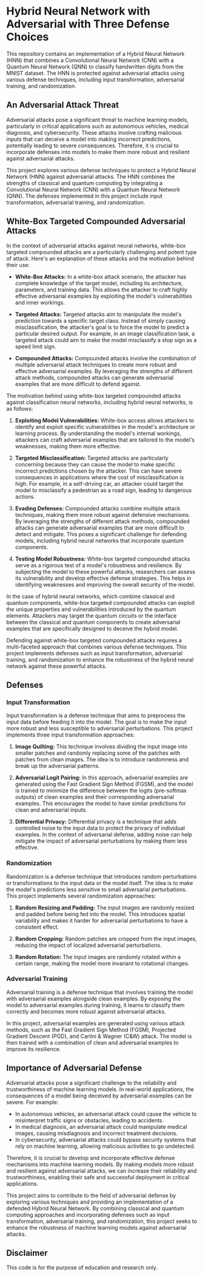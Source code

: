 # Hybrid Neural Network with Adversarial with Three Defense Choices

This repository contains an implementation of a Hybrid Neural Network (HNN) that combines a Convolutional Neural Network (CNN) with a Quantum Neural Network (QNN) to classify handwritten digits from the MNIST dataset. The HNN is protected against adversarial attacks using various defense techniques, including input transformation, adversarial training, and randomization.

## An Adversarial Attack Threat
Adversarial attacks pose a significant threat to machine learning models, particularly in critical applications such as autonomous vehicles, medical diagnosis, and cybersecurity. These attacks involve crafting malicious inputs that can deceive a model into making incorrect predictions, potentially leading to severe consequences. Therefore, it is crucial to incorporate defenses into models to make them more robust and resilient against adversarial attacks.

This project explores various defense techniques to protect a Hybrid Neural Network (HNN) against adversarial attacks. The HNN combines the strengths of classical and quantum computing by integrating a Convolutional Neural Network (CNN) with a Quantum Neural Network (QNN). The defenses implemented in this project include input transformation, adversarial training, and randomization.

## White-Box Targeted Compounded Adversarial Attacks
In the context of adversarial attacks against neural networks, white-box targeted compounded attacks are a particularly challenging and potent type of attack. Here's an explanation of these attacks and the motivation behind their use:

- **White-Box Attacks:** In a white-box attack scenario, the attacker has complete knowledge of the target model, including its architecture, parameters, and training data. This allows the attacker to craft highly effective adversarial examples by exploiting the model's vulnerabilities and inner workings.

- **Targeted Attacks:** Targeted attacks aim to manipulate the model's prediction towards a specific target class. Instead of simply causing misclassification, the attacker's goal is to force the model to predict a particular desired output. For example, in an image classification task, a targeted attack could aim to make the model misclassify a stop sign as a speed limit sign.

- **Compounded Attacks:** Compounded attacks involve the combination of multiple adversarial attack techniques to create more robust and effective adversarial examples. By leveraging the strengths of different attack methods, compounded attacks can generate adversarial examples that are more difficult to defend against.

The motivation behind using white-box targeted compounded attacks against classification neural networks, including hybrid neural networks, is as follows:

1. **Exploiting Model Vulnerabilities:** White-box access allows attackers to identify and exploit specific vulnerabilities in the model's architecture or learning process. By understanding the model's internal workings, attackers can craft adversarial examples that are tailored to the model's weaknesses, making them more effective.

2. **Targeted Misclassification:** Targeted attacks are particularly concerning because they can cause the model to make specific incorrect predictions chosen by the attacker. This can have severe consequences in applications where the cost of misclassification is high. For example, in a self-driving car, an attacker could target the model to misclassify a pedestrian as a road sign, leading to dangerous actions.

3. **Evading Defenses:** Compounded attacks combine multiple attack techniques, making them more robust against defensive mechanisms. By leveraging the strengths of different attack methods, compounded attacks can generate adversarial examples that are more difficult to detect and mitigate. This poses a significant challenge for defending models, including hybrid neural networks that incorporate quantum components.

4. **Testing Model Robustness:** White-box targeted compounded attacks serve as a rigorous test of a model's robustness and resilience. By subjecting the model to these powerful attacks, researchers can assess its vulnerability and develop effective defense strategies. This helps in identifying weaknesses and improving the overall security of the model.

In the case of hybrid neural networks, which combine classical and quantum components, white-box targeted compounded attacks can exploit the unique properties and vulnerabilities introduced by the quantum elements. Attackers may target the quantum circuits or the interface between the classical and quantum components to create adversarial examples that are specifically designed to deceive the hybrid model.

Defending against white-box targeted compounded attacks requires a multi-faceted approach that combines various defense techniques. This project implements defenses such as input transformation, adversarial training, and randomization to enhance the robustness of the hybrid neural network against these powerful attacks.

## Defenses

### Input Transformation
Input transformation is a defense technique that aims to preprocess the input data before feeding it into the model. The goal is to make the input more robust and less susceptible to adversarial perturbations. This project implements three input transformation approaches:

1. **Image Quilting:** This technique involves dividing the input image into smaller patches and randomly replacing some of the patches with patches from clean images. The idea is to introduce randomness and break up the adversarial patterns.

2. **Adversarial Logit Pairing:** In this approach, adversarial examples are generated using the Fast Gradient Sign Method (FGSM), and the model is trained to minimize the difference between the logits (pre-softmax outputs) of clean examples and their corresponding adversarial examples. This encourages the model to have similar predictions for clean and adversarial inputs.

3. **Differential Privacy:** Differential privacy is a technique that adds controlled noise to the input data to protect the privacy of individual examples. In the context of adversarial defense, adding noise can help mitigate the impact of adversarial perturbations by making them less effective.

### Randomization
Randomization is a defense technique that introduces random perturbations or transformations to the input data or the model itself. The idea is to make the model's predictions less sensitive to small adversarial perturbations. This project implements several randomization approaches:

1. **Random Resizing and Padding:** The input images are randomly resized and padded before being fed into the model. This introduces spatial variability and makes it harder for adversarial perturbations to have a consistent effect.

2. **Random Cropping:** Random patches are cropped from the input images, reducing the impact of localized adversarial perturbations.

3. **Random Rotation:** The input images are randomly rotated within a certain range, making the model more invariant to rotational changes.

### Adversarial Training
Adversarial training is a defense technique that involves training the model with adversarial examples alongside clean examples. By exposing the model to adversarial examples during training, it learns to classify them correctly and becomes more robust against adversarial attacks.

In this project, adversarial examples are generated using various attack methods, such as the Fast Gradient Sign Method (FGSM), Projected Gradient Descent (PGD), and Carlini & Wagner (C&W) attack. The model is then trained with a combination of clean and adversarial examples to improve its resilience.

## Importance of Adversarial Defense
Adversarial attacks pose a significant challenge to the reliability and trustworthiness of machine learning models. In real-world applications, the consequences of a model being deceived by adversarial examples can be severe. For example:

- In autonomous vehicles, an adversarial attack could cause the vehicle to misinterpret traffic signs or obstacles, leading to accidents.
- In medical diagnosis, an adversarial attack could manipulate medical images, causing misdiagnosis and incorrect treatment decisions.
- In cybersecurity, adversarial attacks could bypass security systems that rely on machine learning, allowing malicious activities to go undetected.

Therefore, it is crucial to develop and incorporate effective defense mechanisms into machine learning models. By making models more robust and resilient against adversarial attacks, we can increase their reliability and trustworthiness, enabling their safe and successful deployment in critical applications.

This project aims to contribute to the field of adversarial defense by exploring various techniques and providing an implementation of a defended Hybrid Neural Network. By combining classical and quantum computing approaches and incorporating defenses such as input transformation, adversarial training, and randomization, this project seeks to enhance the robustness of machine learning models against adversarial attacks.

## Disclaimer
This code is for the purpose of education and research only. 
